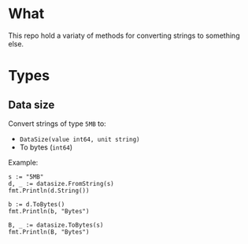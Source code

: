 # What

This repo hold a variaty of methods for converting strings to something else.

# Types

## Data size

Convert strings of type `5MB` to:
- `DataSize(value int64, unit string)`
- To bytes (`int64`)

Example:

```
s := "5MB"
d, _ := datasize.FromString(s)
fmt.Println(d.String())

b := d.ToBytes()
fmt.Println(b, "Bytes")

B, _ := datasize.ToBytes(s)
fmt.Println(B, "Bytes")
```
